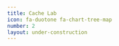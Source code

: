 ```yaml
---
title: Cache Lab
icon: fa-duotone fa-chart-tree-map
number: 2
layout: under-construction
---
```




